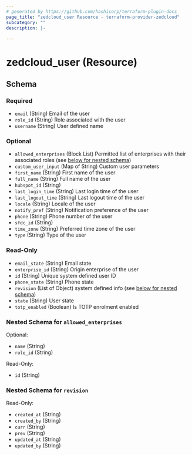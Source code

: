 ```yaml
---
# generated by https://github.com/hashicorp/terraform-plugin-docs
page_title: "zedcloud_user Resource - terraform-provider-zedcloud"
subcategory: ""
description: |-
  
---
```


# zedcloud_user (Resource)





<!-- schema generated by tfplugindocs -->
## Schema

### Required

- `email` (String) Email of the user
- `role_id` (String) Role associated with the user
- `username` (String) User defined name

### Optional

- `allowed_enterprises` (Block List) Permitted list of enterprises with their associated roles (see [below for nested schema](#nestedblock--allowed_enterprises))
- `custom_user_input` (Map of String) Custom user parameters
- `first_name` (String) First name of the user
- `full_name` (String) Full name of the user
- `hubspot_id` (String)
- `last_login_time` (String) Last login time of the user
- `last_logout_time` (String) Last logout time of the user
- `locale` (String) Locale of the user
- `notify_pref` (String) Notification preference of the user
- `phone` (String) Phone number of the user
- `sfdc_id` (String)
- `time_zone` (String) Preferred time zone of the user
- `type` (String) Type of the user

### Read-Only

- `email_state` (String) Email state
- `enterprise_id` (String) Origin enterprise of the user
- `id` (String) Unique system defined user ID
- `phone_state` (String) Phone state
- `revision` (List of Object) system defined info (see [below for nested schema](#nestedatt--revision))
- `state` (String) User state
- `totp_enabled` (Boolean) Is TOTP enrolment enabled

<a id="nestedblock--allowed_enterprises"></a>
### Nested Schema for `allowed_enterprises`

Optional:

- `name` (String)
- `role_id` (String)

Read-Only:

- `id` (String)


<a id="nestedatt--revision"></a>
### Nested Schema for `revision`

Read-Only:

- `created_at` (String)
- `created_by` (String)
- `curr` (String)
- `prev` (String)
- `updated_at` (String)
- `updated_by` (String)
